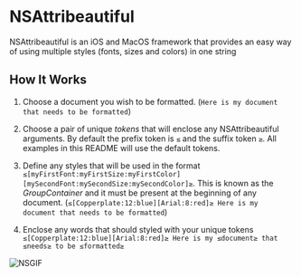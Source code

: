 # NSAttribeautiful

NSAttribeautiful is an iOS and MacOS framework that provides an easy way of using multiple styles (fonts, sizes and colors) in one string

## How It Works

1. Choose a document you wish to be formatted. (`Here is my document that needs to be formatted`)

2. Choose a pair of unique _tokens_ that will enclose any NSAttribeautiful arguments. By default the prefix token is `≤` and the suffix token `≥`. All examples in this README will use the default tokens.

3. Define any styles that will be used in the format `≤[myFirstFont:myFirstSize:myFirstColor][mySecondFont:mySecondSize:mySecondColor]≥`. This is known as the _GroupContainer_ and it must be present at the beginning of any document. (`≤[Copperplate:12:blue][Arial:8:red]≥ Here is my document that needs to be formatted`)

4. Enclose any words that should styled with your unique tokens `≤[Copperplate:12:blue][Arial:8:red]≥ Here is my ≤document≥ that ≤needs≥ to be ≤formatted≥`

![NSGIF](https://dl.dropboxusercontent.com/s/0rq3fr0dtpvwd4h/NSGIF-header.png?dl=0)

